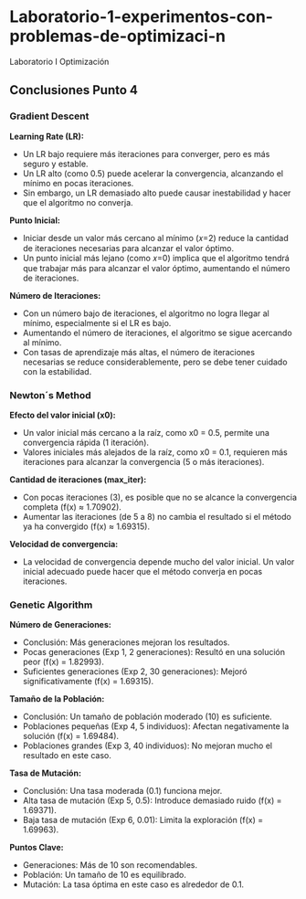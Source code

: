 # Laboratorio-1-experimentos-con-problemas-de-optimizaci-n
Laboratorio I Optimización 

## Conclusiones Punto 4
### Gradient Descent

**Learning Rate (LR):**
- Un LR bajo requiere más iteraciones para converger, pero es más seguro y estable.
- Un LR alto (como 0.5) puede acelerar la convergencia, alcanzando el mínimo en pocas iteraciones.
- Sin embargo, un LR demasiado alto puede causar inestabilidad y hacer que el algoritmo no converja.

**Punto Inicial:**
- Iniciar desde un valor más cercano al mínimo (𝑥=2) reduce la cantidad de iteraciones necesarias para alcanzar el valor óptimo.
- Un punto inicial más lejano (como 𝑥=0) implica que el algoritmo tendrá que trabajar más para alcanzar el valor óptimo, aumentando el número de iteraciones.

**Número de Iteraciones:**
- Con un número bajo de iteraciones, el algoritmo no logra llegar al mínimo, especialmente si el LR es bajo.
- Aumentando el número de iteraciones, el algoritmo se sigue acercando al mínimo.
- Con tasas de aprendizaje más altas, el número de iteraciones necesarias se reduce considerablemente, pero se debe tener cuidado con la estabilidad.

### Newton´s Method 
**Efecto del valor inicial (x0):**
- Un valor inicial más cercano a la raíz, como x0 = 0.5, permite una convergencia rápida (1 iteración).
- Valores iniciales más alejados de la raíz, como x0 = 0.1, requieren más iteraciones para alcanzar la convergencia (5 o más iteraciones).

**Cantidad de iteraciones (max_iter):**
- Con pocas iteraciones (3), es posible que no se alcance la convergencia completa (f(x) ≈ 1.70902).
- Aumentar las iteraciones (de 5 a 8) no cambia el resultado si el método ya ha convergido (f(x) ≈ 1.69315).

**Velocidad de convergencia:**
- La velocidad de convergencia depende mucho del valor inicial. Un valor inicial adecuado puede hacer que el método converja en pocas iteraciones.

### Genetic Algorithm

**Número de Generaciones:**
- Conclusión: Más generaciones mejoran los resultados.
- Pocas generaciones (Exp 1, 2 generaciones): Resultó en una solución peor (f(x) = 1.82993).
- Suficientes generaciones (Exp 2, 30 generaciones): Mejoró significativamente (f(x) = 1.69315).

**Tamaño de la Población:**
- Conclusión: Un tamaño de población moderado (10) es suficiente.
- Poblaciones pequeñas (Exp 4, 5 individuos): Afectan negativamente la solución (f(x) = 1.69484).
- Poblaciones grandes (Exp 3, 40 individuos): No mejoran mucho el resultado en este caso.

**Tasa de Mutación:**
- Conclusión: Una tasa moderada (0.1) funciona mejor.
- Alta tasa de mutación (Exp 5, 0.5): Introduce demasiado ruido (f(x) = 1.69371).
- Baja tasa de mutación (Exp 6, 0.01): Limita la exploración (f(x) = 1.69963).

**Puntos Clave:**
- Generaciones: Más de 10 son recomendables.
- Población: Un tamaño de 10 es equilibrado.
- Mutación: La tasa óptima en este caso es alrededor de 0.1.
